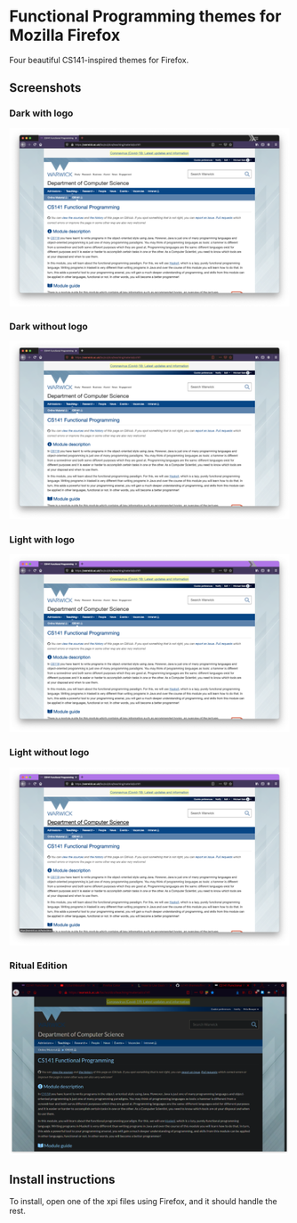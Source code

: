 # Functional Programming themes for Mozilla Firefox

Four beautiful CS141-inspired themes for Firefox.

## Screenshots

### Dark with logo

![Theme Screenshot](https://raw.githubusercontent.com/efbicief/cs141-themes/main/firefox-themes/screenshots/dlogo.png)

### Dark without logo

![Theme Screenshot](https://raw.githubusercontent.com/efbicief/cs141-themes/main/firefox-themes/screenshots/dnlogo.png)

### Light with logo

![Theme Screenshot](https://raw.githubusercontent.com/efbicief/cs141-themes/main/firefox-themes/screenshots/llogo.png)

### Light without logo

![Theme Screenshot](https://raw.githubusercontent.com/efbicief/cs141-themes/main/firefox-themes/screenshots/lnlogo.png)

### Ritual Edition

![Theme Screenshot](https://raw.githubusercontent.com/efbicief/cs141-themes/main/firefox-themes/screenshots/notacult.png)

## Install instructions

To install, open one of the xpi files using Firefox, and it should handle the rest.

